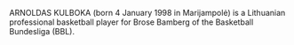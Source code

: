 ARNOLDAS KULBOKA (born 4 January 1998 in Marijampolė) is a Lithuanian professional basketball player for Brose Bamberg of the Basketball Bundesliga (BBL).
